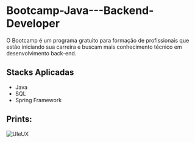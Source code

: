 # Bootcamp-Java---Backend-Developer

O Bootcamp é um programa gratuito para formação de profissionais que estão iniciando sua carreira e buscam mais conhecimento técnico em desenvolvimento back-end.

## Stacks Aplicadas

- Java
- SQL
- Spring Framework

## Prints: 



![UIeUX](https://user-images.githubusercontent.com/127349318/231036809-a8ae92bd-f477-4b92-96de-26ccb7878f22.PNG)



